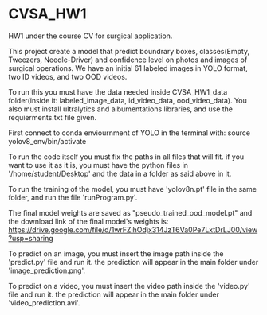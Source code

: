 # CVSA_HW1
HW1 under the course CV for surgical application.

This project create a model that predict boundrary boxes, classes(Empty, Tweezers, Needle-Driver) and confidence level on photos and images of surgical operations.
We have an initial 61 labeled images in YOLO format, two ID videos, and two OOD videos.

To run this you must have the data needed inside CVSA_HW1_data folder(inside it: labeled_image_data, id_video_data, ood_video_data).
You also must install ultralytics and albumentations libraries, and use the requierments.txt file given.

First connect to conda enviournment of YOLO in the terminal with:
source yolov8_env/bin/activate

To run the code itself you must fix the paths in all files that will fit. if you want to use it as it is, you must have the python files in '/home/student/Desktop' and the data in a folder as said above in it.

To run the training of the model, you must have 'yolov8n.pt' file in the same folder, and run the file 'runProgram.py'.

The final model weights are saved as "pseudo_trained_ood_model.pt" and the download link of the final model's weights is: https://drive.google.com/file/d/1wrFZihOdjx314JzT6Va0Pe7LxtDrLJ00/view?usp=sharing

To predict on an image, you must insert the image path inside the 'predict.py' file and run it. the prediction will appear in the main folder under 'image_prediction.png'.

To predict on a video, you must insert the video path inside the 'video.py' file and run it. the prediction will appear in the main folder under 'video_prediction.avi'.
